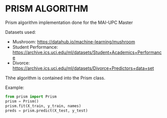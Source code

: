 # PRISM ALGORITHM
Prism algorithm implementation done for the MAI-UPC Master

Datasets used:
* Mushroom: https://datahub.io/machine-learning/mushroom
* Student Performance: https://archive.ics.uci.edu/ml/datasets/Student+Academics+Performance
* Divorce: https://archive.ics.uci.edu/ml/datasets/Divorce+Predictors+data+set

Thhe algorithm is contained into the Prism class.

Example:
```python
from prism import Prism
prism = Prism()
prism.fit(X_train, y_train, names)
preds = prism.predict(X_test, y_test)
```
